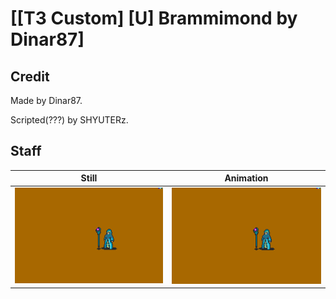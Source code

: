 # [\[T3 Custom\] \[U\] Brammimond by Dinar87]

## Credit

Made by Dinar87.

Scripted(???) by SHYUTERz.
	
## Staff

| Still | Animation |
| :---: | :-------: |
| ![Staff still](./Staff_000.png) | ![Staff animation](./Staff.gif) |
